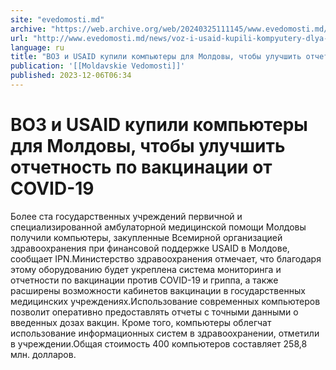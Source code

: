 ```yaml
---
site: "evedomosti.md"
archive: "https://web.archive.org/web/20240325111145/www.evedomosti.md/news/voz-i-usaid-kupili-kompyutery-dlya-moldovy-chtoby-uluchshit"
url: "http://www.evedomosti.md/news/voz-i-usaid-kupili-kompyutery-dlya-moldovy-chtoby-uluchshit"
language: ru
title: "ВОЗ и USAID купили компьютеры для Молдовы, чтобы улучшить отчетность по вакцинации от COVID-19"
publication: '[[Moldavskie Vedomosti]]'
published: 2023-12-06T06:34
---
```


# ВОЗ и USAID купили компьютеры для Молдовы, чтобы улучшить отчетность по вакцинации от COVID-19

Более ста государственных учреждений первичной и специализированной амбулаторной медицинской помощи Молдовы получили компьютеры, закупленные Всемирной организацией здравоохранения при финансовой поддержке USAID в Молдове, сообщает IPN.Министерство здравоохранения отмечает, что благодаря этому оборудованию будет укреплена система мониторинга и отчетности по вакцинации против COVID-19 и гриппа, а также расширены возможности кабинетов вакцинации в государственных медицинских учреждениях.Использование современных компьютеров позволит оперативно предоставлять отчеты с точными данными о введенных дозах вакцин. Кроме того, компьютеры облегчат использование информационных систем в здравоохранении, отметили в учреждении.Общая стоимость 400 компьютеров составляет 258,8 млн. долларов.